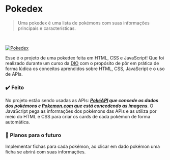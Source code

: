 # Pokedex
>Uma pokedex é uma lista de pokémons com suas informações principais e características.
<br>

[![Pokedex](https://img.shields.io/website-up-down-green-red/http/monip.org.sv)](https://th3uss.github.io/pokedex/)

Esse é o projeto de uma pokedex feita em HTML, CSS e JavaScript! Que foi realizado durante um curso da [DIO](https://www.dio.me/) com o propósito de pôr em prática de forma lúdica os conceitos aprendidos sobre HTML, CSS, JavaScript e o uso de APIs.

### ✔️ Feito
No projeto estão sendo usadas as APIs: ***[PokéAPI](https://pokeapi.co/) que concede os dados dos pokémons e [Pokemon.com](https://www.pokemon.com/br/) que está concedendo as imagens***. O JavaScript pega as informações dos pokémons das APIs e as utiliza por meio do HTML e CSS para criar os cards de cada pokémon de forma automática.

### 💭 Planos para o futuro
Implementar fichas para cada pokémon, ao clicar em dado pokémon uma ficha se abrirá com suas informações.
